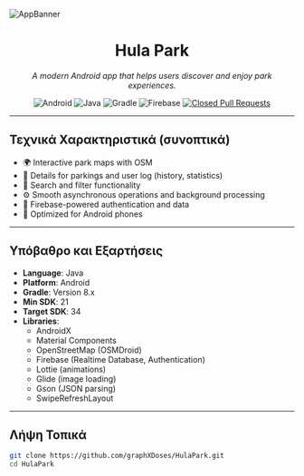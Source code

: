 <!-- Project Banner -->
![AppBanner](https://github.com/user-attachments/assets/cb32520b-e9fa-439b-8d25-17972c15b709)

<h1 align="center">Hula Park</h1>

<p align="center">
  <i>A modern Android app that helps users discover and enjoy park experiences.</i>
</p>

<p align="center">
  <!-- Tech Badges -->
  <img src="https://img.shields.io/badge/Android-3DDC84?style=flat-square&logo=android&logoColor=white" alt="Android">
  <img src="https://img.shields.io/badge/Java-ED8B00?style=flat-square&logo=java&logoColor=white" alt="Java">

  <img src="https://img.shields.io/badge/Gradle-02303A?style=flat-square&logo=gradle&logoColor=white" alt="Gradle">
  <img src="https://img.shields.io/badge/Firebase-FFCA28?style=flat-square&logo=firebase&logoColor=black" alt="Firebase">

  <!-- Activity Badge -->
  <a href="https://github.com/graphXDoses/HulaPark/pulls?q=is%3Apr+is%3Aclosed">
    <img src="https://img.shields.io/github/issues-pr-closed/graphXDoses/HulaPark?style=flat-square" alt="Closed Pull Requests">
  </a>
</p>

---

## Τεχνικά Χαρακτηριστικά (συνοπτικά)

- 🌍 Interactive park maps with OSM
- 📝 Details for parkings and user log (history, statistics)
- 🔎 Search and filter functionality
- ⚙️ Smooth asynchronous operations and background processing
- 🔐 Firebase-powered authentication and data
- 📱 Optimized for Android phones

---

## Υπόβαθρο και Εξαρτήσεις

- **Language**: Java
- **Platform**: Android
- **Gradle**: Version 8.x
- **Min SDK**: 21
- **Target SDK**: 34
- **Libraries**:
  - AndroidX
  - Material Components
  - OpenStreetMap (OSMDroid)
  - Firebase (Realtime Database, Authentication)
  - Lottie (animations) 
  - Glide (image loading)
  - Gson (JSON parsing)
  - SwipeRefreshLayout

---

## Λήψη Τοπικά

```bash
git clone https://github.com/graphXDoses/HulaPark.git
cd HulaPark
```
